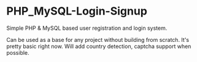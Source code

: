 # PHP_MySQL-Login-Signup

Simple PHP &amp; MySQL based user registration and login system.

Can be used as a base for any project without building from scratch. It's pretty basic right now. Will add country detection, captcha support when possible.


